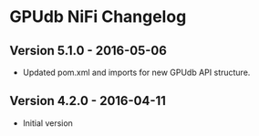 GPUdb NiFi Changelog
=======================

Version 5.1.0 - 2016-05-06
--------------------------------

-   Updated pom.xml and imports for new GPUdb API structure.


Version 4.2.0 - 2016-04-11
--------------------------------

-   Initial version 
